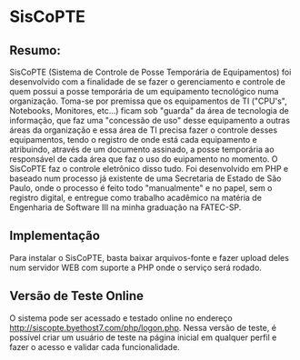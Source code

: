 # SisCoPTE

## Resumo:
SisCoPTE (Sistema de Controle de Posse Temporária de Equipamentos) foi desenvolvido com a finalidade de se fazer o gerenciamento e controle de quem possui a posse temporária de um equipamento tecnológico numa organização. Toma-se por premissa que os equipamentos de TI ("CPU's", Notebooks, Monitores, etc...) ficam sob "guarda" da área de tecnologia de informação, que faz uma "concessão de uso" desse equipamento a outras áreas da organização e essa área de TI precisa fazer o controle desses equipamentos, tendo o registro de onde está cada equipamento e atribuindo, através de um documento assinado, a posse temporária ao responsável de cada área que faz o uso do euipamento no momento. O SisCoPTE faz o controle eletrônico disso tudo. Foi desenvolvido em PHP e baseado num processo já existente de uma Secretaria de Estado de São Paulo, onde o processo é feito todo "manualmente" e no papel, sem o registro digital, e entregue como trabalho acadêmico na matéria de Engenharia de Software III na minha graduação na FATEC-SP.

## Implementação
Para instalar o SisCoPTE, basta baixar arquivos-fonte e fazer upload deles num servidor WEB com suporte a PHP onde o serviço será rodado.

## Versão de Teste Online
O sistema pode ser acessado e testado online no endereço http://siscopte.byethost7.com/php/logon.php. Nessa versão de teste, é possível criar um usuário de teste na página inicial em qualquer perfil e fazer o acesso e validar cada funcionalidade.
